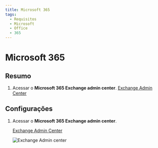 ```yaml
---
title: Microsoft 365
tags:
  - Requisitos
  - Microsoft
  - Office
  - 365
---
```


# Microsoft 365

## Resumo

1. Acessar o **Microsoft 365 Exchange admin center**. [Exchange Admin Center](https://outlook.office365.com/ecp/)

## Configurações

1. Acessar o **Microsoft 365 Exchange admin center**.

   [Exchange Admin Center](https://outlook.office365.com/ecp/)

   ![Exchange Admin center](https://cdn.phishx.io/phishx-docs/images/microsoft_365_01.webp)
